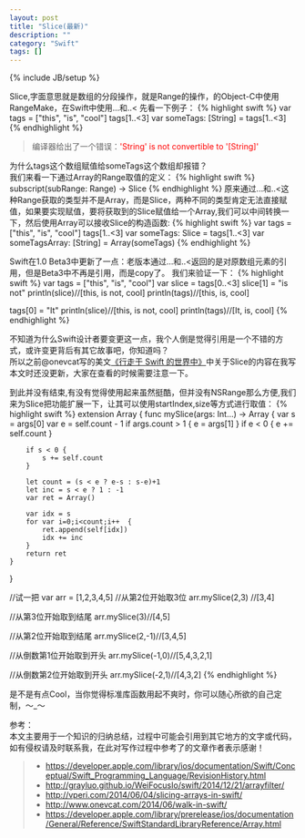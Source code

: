 ```yaml
---
layout: post
title: "Slice(最新)"
description: ""
category: "Swift"
tags: []
---
```

{% include JB/setup %}

Slice,字面意思就是数组的分段操作，就是Range的操作，的Object-C中使用RangeMake，在Swift中使用...和..<
先看一下例子：
{% highlight swift %}
var tags = ["this", "is", "cool"]
tags[1..<3]
var someTags: [String] = tags[1..<3]
{% endhighlight %}
<!--more-->
> 编译器给出了一个错误：<span style="color:red">'String' is not convertible to '[String]'</span>  

为什么tags这个数组赋值给someTags这个数组却报错？   
我们来看一下通过Array的Range取值的定义：
{% highlight swift %}
subscript(subRange: Range<Int>) -> Slice<T>
{% endhighlight %}
原来通过...和..<这种Range获取的类型并不是Array，而是Slice，两种不同的类型肯定无法直接赋值，如果要实现赋值，要将获取到的Slice赋值给一个Array,我们可以中间转换一下，然后使用Array可以接收Slice的构造函数:
{% highlight swift %}
var tags = ["this", "is", "cool"]
tags[1..<3]
var someTags: Slice<String> = tags[1..<3]
var someTagsArray: [String] = Array(someTags)
{% endhighlight %}

Swift在1.0 Beta3中更新了一点：老版本通过...和..<返回的是对原数组元素的引用，但是Beta3中不再是引用，而是copy了。
我们来验证一下：
{% highlight swift %}
var tags = ["this", "is", "cool"]
var slice = tags[0..<3]
slice[1] = "is not"
println(slice)//[this, is not, cool]
println(tags)//[this, is, cool]

tags[0] = "It"
println(slice)//[this, is not, cool]
println(tags)//[It, is, cool]
{% endhighlight %}

不知道为什么Swift设计者要变更这一点，我个人倒是觉得引用是一个不错的方式，或许变更背后有其它故事吧，你知道吗？  
所以之前@onevcat写的美文[《行走于 Swift 的世界中》](http://www.onevcat.com/2014/06/walk-in-swift/)中关于Slice的内容在我写本文时还没更新，大家在查看的时候需要注意一下。

到此并没有结束,有没有觉得使用起来虽然挺酷，但并没有NSRange那么方便,我们来为Slice把功能扩展一下，让其可以使用startIndex,size等方式进行取值：
{% highlight swift %}
extension Array {
    func mySlice(args: Int...) -> Array {
        var s = args[0]
        var e = self.count - 1
        if args.count > 1 { e = args[1] }
        if e < 0 {
            e += self.count
        }
        
        if s < 0 {
            s += self.count
        }
        
        let count = (s < e ? e-s : s-e)+1
        let inc = s < e ? 1 : -1
        var ret = Array()
        
        var idx = s
        for var i=0;i<count;i++  {
            ret.append(self[idx])
            idx += inc
        }
        return ret
    }
}


//试一把
var arr = [1,2,3,4,5]
//从第2位开始取3位
arr.mySlice(2,3) //[3,4]

//从第3位开始取到结尾
arr.mySlice(3)//[4,5]

//从第2位开始取到结尾
arr.mySlice(2,-1)//[3,4,5]

//从倒数第1位开始取到开头
arr.mySlice(-1,0)//[5,4,3,2,1]

//从倒数第2位开始取到开头
arr.mySlice(-2,1)//[4,3,2]
{% endhighlight %}

是不是有点Cool，当你觉得标准库函数用起不爽时，你可以随心所欲的自己定制，～_～

参考：  
本文主要用于一个知识的归纳总结，过程中可能会引用到其它地方的文字或代码，如有侵权请及时联系我，在此对写作过程中参考了的文章作者表示感谢！ 

> * https://developer.apple.com/library/ios/documentation/Swift/Conceptual/Swift_Programming_Language/RevisionHistory.html
> * http://grayluo.github.io/WeiFocusIo/swift/2014/12/21/arrayfilter/
> * http://vperi.com/2014/06/04/slicing-arrays-in-swift/
> * http://www.onevcat.com/2014/06/walk-in-swift/
> * https://developer.apple.com/library/prerelease/ios/documentation/General/Reference/SwiftStandardLibraryReference/Array.html




